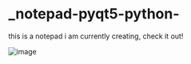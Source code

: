 # _notepad-pyqt5-python-
this is a notepad i am currently creating, check it out!

![image](https://user-images.githubusercontent.com/43742265/186156743-403b851a-d355-4991-b71d-065fe44eac5c.png)

